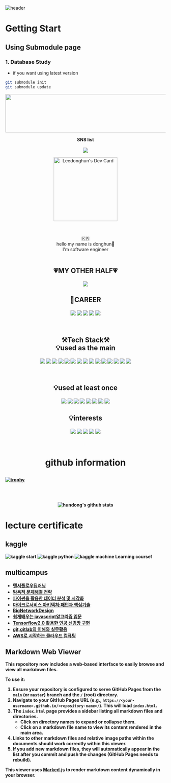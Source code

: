 ![header](https://capsule-render.vercel.app/api?type=waving&color=auto&height=300&section=header&text=welcome&fontSize=90&animation=fadeIn&fontAlignY=38&desc=hundong2%20GitHub%20Profile&descAlignY=51&descAlign=62)  

# Getting Start 
## Using Submodule page 
### 1. Database Study 
- if you want using latest version 
```sh
git submodule init 
git submodule update 
```
<a href="https://github.com/devxb/gitanimals">
  <img src="https://render.gitanimals.org/lines/{hundong2}?pet-id=1" width="1000" height="120"/>
</a>
<p align="center">
    <Strong>SNS list</Strong><br><br>
    <a href="https://physicalkingman.tistory.com/" target="_blank"><img src="https://img.shields.io/badge/PhysicalKingman Blog-0B2C4A?style=flat-square&logo=ActiGraph&logoColor=white"/>
    </a>
</p>
<p align="center">
<a href="https://app.daily.dev/systemalee"><img src="https://api.daily.dev/devcards/d8e370a4fad84bc8b3d891db9cb368d2.png?r=2cn" width="200" alt="Leedonghun's Dev Card"/></a>
    </p>

<br>

<p align="center">
🇰🇷 <br>hello my name is donghun👐<br>
I'm software engineer<br>
<br>
</p>

## <p align="center"><Strong>💗MY OTHER HALF💗  </String></p>
<p align="center">
    <!---songhee--->
    <img src="https://img.shields.io/badge/songhee-EA4AAA?style=for-the-badge&logo=GitHub Sponsors&logoColor=white"> </p>



## <p align="center"><Strong>🏢CAREER</String></p>

<p align="center" display="inline-block">
    <!---network--->
    <img src="https://img.shields.io/badge/network engineer-1BA0D7?style=for-the-badge&logo=cisco&logoColor=white"> 
    <!---embedded--->
    <img src="https://img.shields.io/badge/embedded sw-3776AB?style=for-the-badge&logo=arm&logoColor=white"> 
    <!---data scientist--->
    <img src="https://img.shields.io/badge/DATA SCIENTIST-20BEFF?style=for-the-badge&logo=kaggle&logoColor=white"> 
    <!---protocol--->
    <img src="https://img.shields.io/badge/protocol-00629B?style=for-the-badge&logo=ieee&logoColor=white">
    <!--linux--->
    <img src="https://img.shields.io/badge/Linux-FCC624?style=for-the-badge&logo=Linux&logoColor=white"> 
    </p>
<br>

## <p align="center"><Strong>⚒️Tech Stack⚒️</Strong><br>💡used as the main</p>
<p align="center" display="inline-block">
    <!---C++--->
    <img src="https://img.shields.io/badge/C++-00599C?style=for-the-badge&logo=C%2B%2B&logoColor=white"> 
    <!---C--->
    <img src="https://img.shields.io/badge/C-6DB33F?style=for-the-badge&logo=C&logoColor=white">
    <!---Csharp--->
    <img src="https://img.shields.io/badge/Csharp-239120?style=for-the-badge&logo=Csharp&logoColor=white">
    <!---WPF--->
    <img src="https://img.shields.io/badge/.NET_WPF-5C2D91?style=for-the-badge&logo=visualstudio&logoColor=white">
    <!---MFC--->
    <img src="https://img.shields.io/badge/C++ MFC-5C2D91?style=for-the-badge&logo=visualstudio&logoColor=white">
    <!---PYTHON--->
    <img src="https://img.shields.io/badge/Python-3776AB?style=for-the-badge&logo=Python&logoColor=white">
    <!---LINUX--->
    <img src="https://img.shields.io/badge/linux-FCC624?style=for-the-badge&logo=Linux&logoColor=white">
    <!---GIT--->
    <img src="https://img.shields.io/badge/GIT-F05032?style=for-the-badge&logo=git&logoColor=white"> 
    <!---GIT HUB--->
    <img src="https://img.shields.io/badge/GIT HUB-181717?style=for-the-badge&logo=github&logoColor=white"> 
    <!---shell--->
    <img src="https://img.shields.io/badge/shell scirpt-5391FE?style=for-the-badge&logo=powershell&logoColor=white"> 
    <!---RTOS--->
    <img src="https://img.shields.io/badge/VxWorks-22314E?style=for-the-badge&logo=ros&logoColor=white"> 
    <!---wireshark--->
    <img src="https://img.shields.io/badge/wireshark-1679A7?style=for-the-badge&logo=wireshark&logoColor=white"> 
    <!---vscode--->
    <img src="https://img.shields.io/badge/vs code-007ACC?style=for-the-badge&logo=Visual Studio Code&logoColor=white"> 
    <!---jira--->
    <img src="https://img.shields.io/badge/jira-0052CC?style=for-the-badge&logo=jira&logoColor=white"> 
    <!---confluence--->
    <img src="https://img.shields.io/badge/confluence-0052CC?style=for-the-badge&logo=Atlassian&logoColor=white">   
</p><br>

## <p align="center">💡used at least once</p>

<p align="center" display="inline-block">
  <img src="https://img.shields.io/badge/javascript-F7DF1E?style=for-the-badge&logo=javascript&logoColor=black">
  <img src="https://img.shields.io/badge/css-1572B6?style=for-the-badge&logo=css3&logoColor=white">
  <img src="https://img.shields.io/badge/html-E34F26?style=for-the-badge&logo=html5&logoColor=white">
  <img src="https://img.shields.io/badge/zigbee-EB0443?style=for-the-badge&logo=zigbee&logoColor=white">
    <!---nodejs--->
    <img src="https://img.shields.io/badge/node.js-339933?style=for-the-badge&logo=node.js&logoColor=white"> 
    <!---boost--->
    <img src="https://img.shields.io/badge/boost(C++)-F7901E?style=for-the-badge&logo=boost&logoColor=white"> 
    <!---visual basic--->
    <img src="https://img.shields.io/badge/visual basic-5C2D91?style=for-the-badge&logo=visualstudio&logoColor=white">
    <!---lua--->
    <img src="https://img.shields.io/badge/lua-2C2D72?style=for-the-badge&logo=lua&logoColor=white"> 
</p>

## <p align="center">💡interests</p>

<p align="center" display="inline-block">
    <!---kaggle--->
    <img src="https://img.shields.io/badge/kaggle-20BEFF?style=for-the-badge&logo=kaggle&logoColor=white"> 
    <!---udemy--->
    <img src="https://img.shields.io/badge/udemy-A435F0?style=for-the-badge&logo=udemy&logoColor=white"> 
    <!---Coursera--->
    <img src="https://img.shields.io/badge/Coursera-0056D2?style=for-the-badge&logo=Coursera&logoColor=white"> 
    <!---Node.js--->
    <img src="https://img.shields.io/badge/Node.js-339933?style=for-the-badge&logo=Node.js&logoColor=white"> 
    <!---Web3.js--->
    <img src="https://img.shields.io/badge/Web3.js-F16822?style=for-the-badge&logo=Web3.js&logoColor=white"> 
</p>

<br>

# <p align="center">github information

[![trophy](https://github-profile-trophy.vercel.app/?username=hundong2&row=1)](https://github.com/ryo-ma/github-profile-trophy)
</p>
<br>
<br>

<div align=center>

![hundong's github stats](https://github-readme-stats.vercel.app/api?username=hundong2&show_icons=true)
</div>

# lecture certificate

## kaggle
![kaggle start](20.images/certicifate/kaggle/hundong2_certificate.png)
![kaggle python](20.images/certicifate/kaggle/hundong2_Python.png)
![kaggle machine Learning course1](20.images/certicifate/kaggle/hundong2_Kaggle_Learning.png)

## multicampus

- [텐서플로우딥러닝](20.images/certicifate/muticampus/tensorflow_2.pdf)  
- [탐욕적 문제해결 전략](20.images/certicifate/muticampus/algorithm.pdf)  
- [파이썬을 활용한 데이터 분석 및 시각화](20.images/certicifate/muticampus/data.pdf)  
- [마이크로서비스 아키텍처:패턴과 핵심기술](20.images/certicifate/muticampus/microarchitecture.pdf)  
- [BigNetworkDesign](20.images/certicifate/muticampus/bignetwork.pdf)  
- [쉽게배우는 javascript알고리즘 입문](20.images/certicifate/muticampus/javascript.pdf)  
- [Tensorflow2.0 활용한 인공 신경망 구현](20.images/certicifate/muticampus/tensorflow.pdf)
- [git,gitlab의 이해와 실무활용](20.images/certicifate/muticampus/git_gitlab.pdf)  
- [AWS로 시작하는 클라우드 컴퓨팅](20.images/certicifate/muticampus/AWS.pdf)  


## Markdown Web Viewer

This repository now includes a web-based interface to easily browse and view all markdown files.

To use it:
1. Ensure your repository is configured to serve GitHub Pages from the `main` (or `master`) branch and the `/` (root) directory.
2. Navigate to your GitHub Pages URL (e.g., `https://<your-username>.github.io/<repository-name>/`). This will load `index.html`.
3. The `index.html` page provides a sidebar listing all markdown files and directories.
    - Click on directory names to expand or collapse them.
    - Click on a markdown file name to view its content rendered in the main area.
4. Links to other markdown files and relative image paths within the documents should work correctly within this viewer.
5. If you add new markdown files, they will automatically appear in the list after you commit and push the changes (GitHub Pages needs to rebuild).

This viewer uses [Marked.js](https://marked.js.org/) to render markdown content dynamically in your browser.
